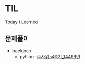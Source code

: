 # TIL
Today I Learned


## 문제풀이

- baekjoon
  - python
     -[주사위 굴리기_14499번](https://already-ready.github.io/2019/12/27/%EC%A3%BC%EC%82%AC%EC%9C%84%EA%B5%B4%EB%A6%AC%EA%B8%B0-14499%EB%B2%88/)
